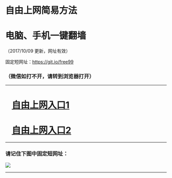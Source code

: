 ﻿# 自由上网简易方法

# 电脑、手机一键翻墙

（2017/10/09 更新，网址有效）

固定短网址：https://git.io/free99

### （微信如打不开，请转到浏览器打开）


***





# &nbsp;&nbsp; <a href="http://ft164532331.fwq-tz-1001.info/fwqtz01.html?t=10090012227 " target="_blank">自由上网入口1</a>
# &nbsp;&nbsp; <a href="http://ft1673122815.fwq-tz-1002.info/fwqtz02.html?t=10090018707 " target="_blank">自由上网入口2</a>
***

### 请记住下图中固定短网址：

<img src="https://s3-us-west-2.amazonaws.com/fwq-1001/yjfq-20170905okok.png" /> 


***

